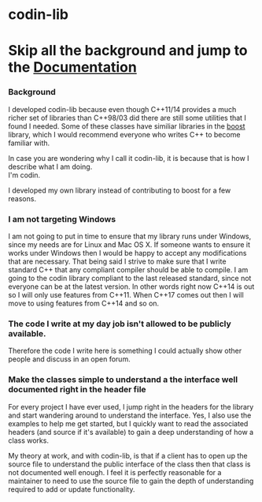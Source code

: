 # codin-lib

# Skip all the background and jump to the [Documentation](/doc/md/documentation.md)

### Background

I developed codin-lib because even though C++11/14 provides a much richer set of
libraries than C++98/03 did there are still some utilities that I found I needed.
Some of these classes have similiar libraries in the [boost](http://www.boost.org) 
library, which I would recommend everyone who writes C++ to become familiar with.

In case you are wondering why I call it codin-lib, it is because that is how I describe
what I am doing.<br/>
I'm codin.

I developed my own library instead of contributing to boost for a few reasons.

### I am not targeting Windows

I am not going to put in time to ensure that my library runs under Windows, since
my needs are for Linux and Mac OS X. If someone wants to ensure it works
under Windows then I would be happy to accept any modifications that are necessary.
That being said I strive to make sure that I write standard C++ that any compliant
compiler should be able to compile. I am going to the codin library compliant to the
last released standard, since not everyone can be at the latest version. In other
words right now C++14 is out so I will only use features from C++11. When C++17 
comes out then I will move to using features from C++14 and so on.

### The code I write at my day job isn't allowed to be publicly available.

Therefore the code I write here is something I could actually show other people and
discuss in an open forum.

### Make the classes simple to  understand a the interface well documented right in the header file

For every project I have ever used, I jump right in the headers for the library and
start wandering around to understand the interface. Yes, I also use the examples
to help me get started, but I quickly want to read the associated headers (and 
source if it's available) to gain a deep understanding of how a class works. 

My theory at work, and with codin-lib, is that if a client has to open up the source
file to understand the public interface of the class then that class is not 
documented well enough. I feel it is perfectly reasonable for a maintainer to need 
to use the source file to gain the depth of understanding required to add or update
functionality.